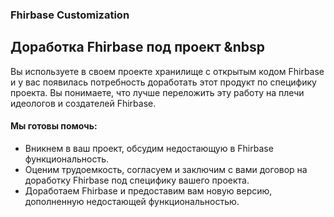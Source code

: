 ### Fhirbase Customization

## Доработка Fhirbase под проект &nbsp

Вы используете в своем проекте хранилище с открытым кодом Fhirbase 
и у вас появилась потребность доработать этот продукт по специфику проекта. 
Вы понимаете, что лучше переложить эту работу на плечи идеологов и создателей Fhirbase.

#### Мы готовы помочь:

* Вникнем в ваш проект, обсудим недостающую в Fhirbase функциональность.
* Оценим трудоемкость, согласуем и заключим с вами договор на доработку Fhirbase 
  под специфику вашего проекта.
* Доработаем Fhirbase и предоставим вам новую версию, 
  дополненную недостающей функциональностью.
